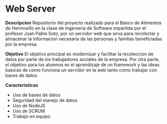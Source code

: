 # Web Server
**Descripcion**
Repositorio del proyecto realizado para el Banco de Alimentos de Hermosillo en la clase de Ingenieria de Software impartida por el profesor Juan Pablo Soto, por un servidor web que sirva para recolectar y almacenar la informacion necesaria de las personas y familias beneficiadas por la empresa.
 
**Objetivo**
El objetivo principal es modernizar y facilitar la recoleccion de datos por parte de los trabajadores sociales de la empresa.
Por otra parte, el objetivo para los alumnos es el aprendizaje de un framework y las ideas basicas de como funciona un servidor en la web tanto como trabajar con bases de datos.

**Caracteristicas**
- Uso de bases de datos
- Seguridad del manejo de datos
- Uso de NodeJS
- Uso de SCRUM
- Trabajo en equipo
